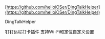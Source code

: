 [https://github.com/helloiOSer/DingTalkHelper](https://github.com/helloiOSer/DingTalkHelper)

DingTalkHelper

钉钉远程打卡插件 支持Wi-Fi和定位自定义设置